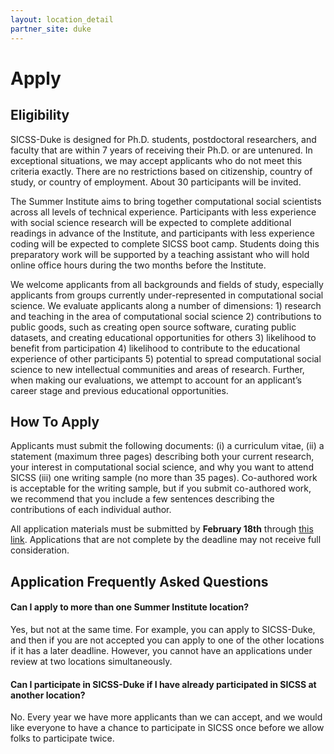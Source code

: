 ```yaml
---
layout: location_detail
partner_site: duke
---
```


# Apply

## Eligibility

SICSS-Duke is designed for Ph.D. students, postdoctoral researchers, and faculty that are within 7 years of receiving their Ph.D. or are untenured. In exceptional situations, we may accept applicants who do not meet this criteria exactly. There are no restrictions based on citizenship, country of study, or country of employment. About 30 participants will be invited.

The Summer Institute aims to bring together computational social scientists across all levels of technical experience. Participants with less experience with social science research will be expected to complete additional readings in advance of the Institute, and participants with less experience coding will be expected to complete SICSS boot camp. Students doing this preparatory work will be supported by a teaching assistant who will hold online office hours during the two months before the Institute.

We welcome applicants from all backgrounds and fields of study, especially applicants from groups currently under-represented in computational social science. We evaluate applicants along a number of dimensions: 1) research and teaching in the area of computational social science 2) contributions to public goods, such as creating open source software, curating public datasets, and creating educational opportunities for others 3) likelihood to benefit from participation 4) likelihood to contribute to the educational experience of other participants 5) potential to spread computational social science to new intellectual communities and areas of research. Further, when making our evaluations, we attempt to account for an applicant’s career stage and previous educational opportunities.

## How To Apply

Applicants must submit the following documents: (i) a curriculum vitae, (ii) a statement (maximum three pages) describing both your current research, your interest in computational social science, and why you want to attend SICSS (iii) one writing sample (no more than 35 pages). Co-authored work is acceptable for the writing sample, but if you submit co-authored work, we recommend that you include a few sentences describing the contributions of each individual author. 

All application materials must be submitted by **February 18th** through [this link](https://docs.google.com/forms/d/e/1FAIpQLSfIZRe-80BAlSZtsg7q7yGZqRAj3nHKtJ_r6gXBpmIOLmFddg/viewform). Applications that are not complete by the deadline may not receive full consideration.

## Application Frequently Asked Questions

#### Can I apply to more than one Summer Institute location?

Yes, but not at the same time. For example, you can apply to SICSS-Duke, and then if you are not accepted you can apply to one of the other locations if it has a later deadline. However, you cannot have an applications under review at two locations simultaneously.

#### Can I participate in SICSS-Duke if I have already participated in SICSS at another location?

No. Every year we have more applicants than we can accept, and we would like everyone to have a chance to participate in SICSS once before we allow folks to participate twice.
